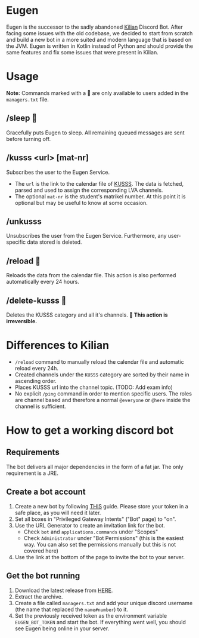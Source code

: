 # Eugen

Eugen is the successor to the sadly abandoned [Kilian](https://github.com/rechen-werk/Kilian) Discord Bot. After facing some issues with the old codebase, we decided to start from scratch and build a new bot in a more suited and modern language that is based on the JVM. Eugen is written in Kotlin instead of Python and should provide the same features and fix some issues that were present in Kilian.

# Usage
**Note:** Commands marked with a :safety_vest: are only available to users added in the `managers.txt` file.

## /sleep :safety_vest:
Gracefully puts Eugen to sleep. All remaining queued messages are sent before turning off.

## /kusss \<url\> [mat-nr]
Subscribes the user to the Eugen Service. 
* The `url` is the link to the calendar file of [KUSSS](https://kuss.jku.at). The data is fetched, parsed and used to assign the corresponding LVA channels.
* The optional `mat-nr` is the student's matrikel number. At this point it is optional but may be useful to know at some occasion.

## /unkusss
Unsubscribes the user from the Eugen Service. Furthermore, any user-specific data stored is deleted.

## /reload :safety_vest:
Reloads the data from the calendar file. This action is also performed automatically every 24 hours.

## /delete-kusss :safety_vest:
Deletes the KUSSS category and all it's channels. **:rotating_light: This action is irreversible.**

# Differences to Kilian
* `/reload` command to manually reload the calendar file and automatic reload every 24h.
* Created channels under the `KUSSS` category are sorted by their name in ascending order.
* Places KUSSS url into the channel topic. (TODO: Add exam info)
* No explicit `/ping` command in order to mention specific users. The roles are channel based and therefore a normal `@everyone` or `@here` inside the channel is sufficient.


# How to get a working discord bot
## Requirements
The bot delivers all major dependencies in the form of a fat jar. The only requirement is a JRE.

## Create a bot account
1. Create a new bot by following [THIS](https://discordpy.readthedocs.io/en/stable/discord.html) guide. Please store your token in a safe place, as you will need it later.
2. Set all boxes in "Privileged Gateway Intents" ("Bot" page) to "on".
3. Use the URL Generator to create an invitation link for the bot.
   * Check `bot` and `applications.commands` under "Scopes"
   * Check `Administrator` under "Bot Permissions" (this is the easiest way. You can also set the permissions manually but this is not covered here)
4. Use the link at the bottom of the page to invite the bot to your server.

## Get the bot running
1. Download the latest release from [HERE](https://github.com/mrminemeet/releases).
2. Extract the archive.
3. Create a file called `managers.txt` and add your unique discord username (the name that replaced the `name#number`) to it.
4. Set the previously received token as the environment variable `EUGEN_BOT_TOKEN` and start the bot. If everything went well, you should see Eugen being online in your server.